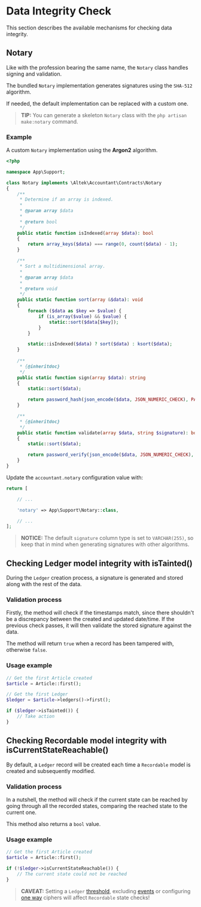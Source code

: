 # Data Integrity Check
This section describes the available mechanisms for checking data integrity.

## Notary
Like with the profession bearing the same name, the `Notary` class handles signing and validation.

The bundled `Notary` implementation generates signatures using the `SHA-512` algorithm.

If needed, the default implementation can be replaced with a custom one. 

> **TIP:** You can generate a skeleton `Notary` class with the `php artisan make:notary` command.

### Example
A custom `Notary` implementation using the **Argon2** algorithm.

```php
<?php

namespace App\Support;

class Notary implements \Altek\Accountant\Contracts\Notary
{
    /**
     * Determine if an array is indexed.
     *
     * @param array $data
     *
     * @return bool
     */
    public static function isIndexed(array $data): bool
    {
        return array_keys($data) === range(0, count($data) - 1);
    }

    /**
     * Sort a multidimensional array.
     *
     * @param array $data
     *
     * @return void
     */
    public static function sort(array &$data): void
    {
        foreach ($data as $key => $value) {
            if (is_array($value) && $value) {
                static::sort($data[$key]);
            }
        }

        static::isIndexed($data) ? sort($data) : ksort($data);
    }
    
    /**
     * {@inheritdoc}
     */
    public static function sign(array $data): string
    {
        static::sort($data);

        return password_hash(json_encode($data, JSON_NUMERIC_CHECK), PASSWORD_ARGON2I);
    }

    /**
     * {@inheritdoc}
     */
    public static function validate(array $data, string $signature): bool
    {
        static::sort($data);

        return password_verify(json_encode($data, JSON_NUMERIC_CHECK), $signature);
    }
}
```

Update the `accountant.notary` configuration value with:

```php
return [

    // ...

    'notary' => App\Support\Notary::class,

    // ...
];
```

> **NOTICE:** The default `signature` column type is set to `VARCHAR(255)`, so keep that in mind when generating signatures with other algorithms.

## Checking Ledger model integrity with isTainted()
During the `Ledger` creation process, a signature is generated and stored along with the rest of the data.

### Validation process
Firstly, the method will check if the timestamps match, since there shouldn't be a discrepancy between the created and updated date/time.
If the previous check passes, it will then validate the stored signature against the data.

The method will return `true` when a record has been tampered with, otherwise `false`.

### Usage example
```php
// Get the first Article created
$article = Article::first();

// Get the first Ledger
$ledger = $article->ledgers()->first();

if ($ledger->isTainted()) {
    // Take action
}
```

## Checking Recordable model integrity with isCurrentStateReachable()
By default, a `Ledger` record will be created each time a `Recordable` model is created and subsequently modified.

### Validation process
In a nutshell, the method will check if the current state can be reached by going through all the recorded states, comparing the reached state to the current one.

This method also returns a `bool` value.

### Usage example
```php
// Get the first Article created
$article = Article::first();

if (!$ledger->isCurrentStateReachable()) {
    // The current state could not be reached
}
```

> **CAVEAT:** Setting a `Ledger` [threshold](recordable-configuration.md#ledger-threshold), excluding [events](recordable-configuration.md#events) or configuring [one way](ciphers.md#bleach-cipher) ciphers will affect `Recordable` state checks!
